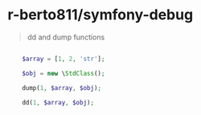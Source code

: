 r-berto811/symfony-debug
=============

> dd and dump functions

```php

    $array = [1, 2, 'str'];

    $obj = new \StdClass();

    dump(1, $array, $obj);

    dd(1, $array, $obj);

```